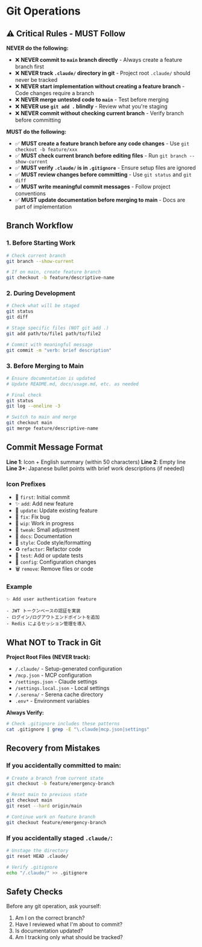 # Git Operations

## ⚠️ Critical Rules - MUST Follow

**NEVER do the following:**
- ❌ **NEVER commit to `main` branch directly** - Always create a feature branch first
- ❌ **NEVER track `.claude/` directory in git** - Project root `.claude/` should never be tracked
- ❌ **NEVER start implementation without creating a feature branch** - Code changes require a branch
- ❌ **NEVER merge untested code to `main`** - Test before merging
- ❌ **NEVER use `git add .` blindly** - Review what you're staging
- ❌ **NEVER commit without checking current branch** - Verify branch before committing

**MUST do the following:**
- ✅ **MUST create a feature branch before any code changes** - Use `git checkout -b feature/xxx`
- ✅ **MUST check current branch before editing files** - Run `git branch --show-current`
- ✅ **MUST verify `.claude/` is in `.gitignore`** - Ensure setup files are ignored
- ✅ **MUST review changes before committing** - Use `git status` and `git diff`
- ✅ **MUST write meaningful commit messages** - Follow project conventions
- ✅ **MUST update documentation before merging to main** - Docs are part of implementation

## Branch Workflow

### 1. Before Starting Work

```bash
# Check current branch
git branch --show-current

# If on main, create feature branch
git checkout -b feature/descriptive-name
```

### 2. During Development

```bash
# Check what will be staged
git status
git diff

# Stage specific files (NOT git add .)
git add path/to/file1 path/to/file2

# Commit with meaningful message
git commit -m "verb: brief description"
```

### 3. Before Merging to Main

```bash
# Ensure documentation is updated
# Update README.md, docs/usage.md, etc. as needed

# Final check
git status
git log --oneline -3

# Switch to main and merge
git checkout main
git merge feature/descriptive-name
```

## Commit Message Format

**Line 1**: Icon + English summary (within 50 characters)
**Line 2**: Empty line
**Line 3+**: Japanese bullet points with brief work descriptions (if needed)

### Icon Prefixes

- 🌱 `first`: Initial commit
- ✨ `add`: Add new feature
- 🔄 `update`: Update existing feature
- 🐛 `fix`: Fix bug
- 🚧 `wip`: Work in progress
- 🐤 `tweak`: Small adjustment
- 📝 `docs`: Documentation
- 🎨 `style`: Code style/formatting
- ♻️ `refactor`: Refactor code
- 🧪 `test`: Add or update tests
- 🔧 `config`: Configuration changes
- 🗑️ `remove`: Remove files or code

### Example

```
✨ Add user authentication feature

- JWT トークンベースの認証を実装
- ログイン/ログアウトエンドポイントを追加
- Redis によるセッション管理を導入
```

## What NOT to Track in Git

**Project Root Files (NEVER track):**
- `/.claude/` - Setup-generated configuration
- `/mcp.json` - MCP configuration
- `/settings.json` - Claude settings
- `/settings.local.json` - Local settings
- `/.serena/` - Serena cache directory
- `.env*` - Environment variables

**Always Verify:**
```bash
# Check .gitignore includes these patterns
cat .gitignore | grep -E "\.claude|mcp.json|settings"
```

## Recovery from Mistakes

### If you accidentally committed to main:

```bash
# Create a branch from current state
git checkout -b feature/emergency-branch

# Reset main to previous state
git checkout main
git reset --hard origin/main

# Continue work on feature branch
git checkout feature/emergency-branch
```

### If you accidentally staged `.claude/`:

```bash
# Unstage the directory
git reset HEAD .claude/

# Verify .gitignore
echo "/.claude/" >> .gitignore
```

## Safety Checks

Before any git operation, ask yourself:
1. Am I on the correct branch?
2. Have I reviewed what I'm about to commit?
3. Is documentation updated?
4. Am I tracking only what should be tracked?
